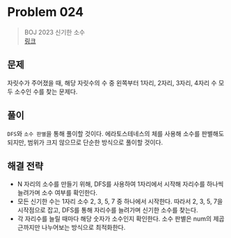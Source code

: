 # Problem 024

> BOJ 2023 신기한 소수
> <br/>
> [링크](https://www.acmicpc.net/problem/2023)

## 문제

자릿수가 주어졌을 때, 해당 자릿수의 수 중 왼쪽부터 1자리, 2자리, 3자리, 4자리 수 모두 소수인 수를
찾는 문제다.

## 풀이

`DFS`와 `소수 판별`을 통해 풀이할 것이다. 에라토스테네스의 체를 사용해 소수를 판별해도 되지만, 범위가 크지 않으므로 단순한 방식으로 풀이할 것이다.

## 해결 전략

- N 자리의 소수를 만들기 위해, DFS를 사용하여 1자리에서 시작해 자리수를 하나씩 늘려가며 소수 여부를 확인한다.
- 모든 신기한 수는 1자리 소수 2, 3, 5, 7 중 하나에서 시작한다. 따라서 2, 3, 5, 7을 시작점으로 잡고, DFS를 통해 자리수를 늘려가며 신기한 소수를 찾는다.
- 각 자리수를 늘릴 때마다 해당 숫자가 소수인지 확인한다. 소수 판별은 num의 제곱근까지만 나누어보는 방식으로 최적화한다.